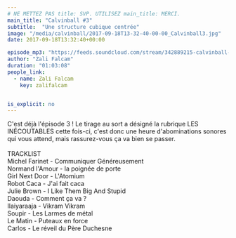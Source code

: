 ```yaml
---
# NE METTEZ PAS title: SVP. UTILISEZ main_title: MERCI.
main_title: "Calvinball #3"
subtitle:  "Une structure cubique centrée"
image: "/media/calvinball/2017-09-18T13-32-40-00-00_Calvinball3.jpg"
date: 2017-09-18T13:32:40+00:00

episode_mp3: "https://feeds.soundcloud.com/stream/342889215-calvinball-radio-calvinball-4-une-structure-cubique-centree.mp3"
author: "Zali Falcam"
duration: "01:03:08"
people_link: 
  - name: Zali Falcam
    key: zalifalcam


is_explicit: no
---
```


<PodcastHeader/>

<!-- ECRIRE LA DESCRIPTION DE L'EPISODE SOUS CETTE LIGNE -->
C'est déjà l'épisode 3 ! Le tirage au sort a désigné la rubrique LES INÉCOUTABLES cette fois-ci, c'est donc une heure d'abominations sonores qui vous attend, mais rassurez-vous ça va bien se passer.<br><br>TRACKLIST<br>Michel Farinet - Communiquer Généreusement<br>Normand l'Amour - la poignée de porte<br>Girl Next Door - L'Atomium<br>Robot Caca - J'ai fait caca <br>Julie Brown - I Like Them Big And Stupid<br>Daouda - Comment ça va ?<br>Ilaiyaraaja - Vikram Vikram<br>Soupir - Les Larmes de métal<br>Le Matin - Puteaux en force<br>Carlos - Le réveil du Père Duchesne

